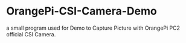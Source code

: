 # OrangePi-CSI-Camera-Demo
a small program used for Demo to Capture Picture with OrangePi PC2 official CSI Camera.
